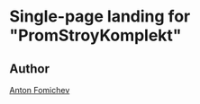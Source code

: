 
# Single-page landing for "PromStroyKomplekt"




## Author

[Anton Fomichev](https://github.com/fluxionbeats)

